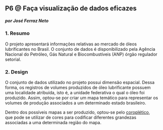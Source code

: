 ## P6 @ Faça visualização de dados eficazes

##### por José Ferraz Neto



### 1. Resumo

O projeto apresentará informações relativas ao mercado de óleos lubrificantes no Brasil. O conjunto de dados é disponibilizado pela Agência Nacional do Petróleo, Gás Natural e Biocombustíveis (ANP) órgão regulador setorial.



### 2. Design

O conjunto de dados utilizado no projeto possui dimensão espacial. Dessa forma, os registros de volumes produzidos de óleo lubrificante possuem uma localidade atribuída, isto é, a unidade federativa o qual o óleo foi produzido. Assim, optou-se por criar um mapa temático para representar os volumes de produção associados a um determinado estado brasileiro.  

Dentro dos possíveis mapas a ser produzido, optou-se pelo [coroplético](https://pt.wikipedia.org/wiki/Mapa_coropl%C3%A9tico), que pode se utilizar de cores para codificar diferentes grandezas associadas a uma determinada região do mapa.